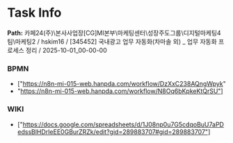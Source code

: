 # Task Info

**Path:** 카페24(주)\본사사업장\[CG]MI본부\마케팅센터\성장주도그룹\디지털마케팅4팀\마케팅2 / hskim16 / [345452] 국내광고 업무 자동화(차마솔 외) _ 업무 자동화 프로세스 정리 / 2025-10-01_00-00-00

### BPMN
- ["https://n8n-mi-015-web.hanpda.com/workflow/DzXxC238AQngWpyk"
- "https://n8n-mi-015-web.hanpda.com/workflow/N8Oq6bKpkeKtQrSU"]

### WIKI
- ["https://docs.google.com/spreadsheets/d/1J08np0u7G5cdqoBuU7aPDedssBlHDrIeEE0GBurZRZk/edit?gid=289883707#gid=289883707"]

